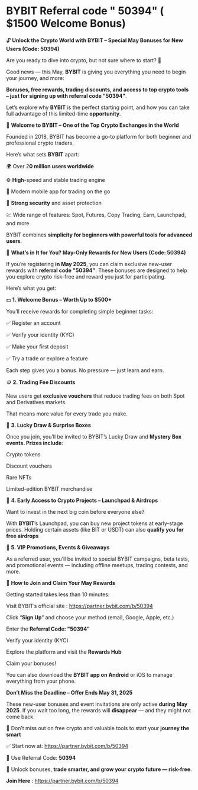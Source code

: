 # BYBIT Referral code " 50394" ( $1500 Welcome Bonus)

🔓 **Unlock the Crypto World with BYBIT – Special May Bonuses for New Users (Code: 50394)**

Are you ready to dive into crypto, but not sure where to start? 🤔

Good news — this May, **BYBIT** is giving you everything you need to begin your journey, and more:

**Bonuses, free rewards, trading discounts, and access to top crypto tools – just for** **signing up with referral code "50394"**.


Let’s explore why **BYBIT** is the perfect starting point, and how you can take full advantage of this limited-time **opportunity**.

👋 **Welcome to BYBIT – One of the Top Crypto Exchanges in the World**

Founded in 2018, BYBIT has become a go-to platform for both beginner and professional crypto traders.


Here’s what sets **BYBIT** apart:


🌍 Over 2**0 million users worldwide**


⚙️ **High**-speed and stable trading engine


📱 Modern mobile app for trading on the go


🔐 **Strong security** and asset protection


💹 Wide range of features: Spot, Futures, Copy Trading, Earn, Launchpad, and more


BYBIT combines **simplicity for beginners with powerful tools for advanced users**.


🎁 **What’s in It for You? May-Only Rewards for New Users (Code: 50394)**


If you’re registering **in May 2025**, you can claim exclusive new-user rewards with **referral code "50394"**. These bonuses are designed to help you explore crypto risk-free and reward you just for participating.


Here’s what you get:

💵 **1. Welcome Bonus – Worth Up to $500+**


You’ll receive rewards for completing simple beginner tasks:



✅ Register an account


✅ Verify your identity (KYC)


✅ Make your first deposit


✅ Try a trade or explore a feature


Each step gives you a bonus. No pressure — just learn and earn.

🪙 **2. Trading Fee Discounts**

New users get **exclusive vouchers** that reduce trading fees on both Spot and Derivatives markets. 

That means more value for every trade you make.

🎲 **3. Lucky Draw & Surprise Boxes**

Once you join, you’ll be invited to BYBIT’s Lucky Draw and **Mystery Box events. Prizes include**:


Crypto tokens


Discount vouchers


Rare NFTs


Limited-edition BYBIT merchandise

🚀 **4. Early Access to Crypto Projects – Launchpad & Airdrops**

Want to invest in the next big coin before everyone else?


With **BYBIT**’s Launchpad, you can buy new project tokens at early-stage prices. Holding certain assets (like BIT or USDT) can also **qualify you for free airdrops**

🎉 **5. VIP Promotions, Events & Giveaways**

As a referred user, you’ll be invited to special BYBIT campaigns, beta tests, and promotional events — including offline meetups, trading contests, and more.

📝 **How to Join and Claim Your May Rewards**

Getting started takes less than 10 minutes:


Visit BYBIT’s official site : https://partner.bybit.com/b/50394


Click “**Sign Up**” and choose your method (email, Google, Apple, etc.)


Enter the **Referral Code: "50394"**


Verify your identity (KYC)


Explore the platform and visit the **Rewards Hub**


Claim your bonuses!


You can also download the **BYBIT app on Android** or iOS to manage everything from your phone.

 **Don’t Miss the Deadline – Offer Ends May 31, 2025**

These new-user bonuses and event invitations are only active **during May 2025**. If you wait too long, the rewards will **disappear** — and they might not come back.


🎯 Don’t miss out on free crypto and valuable tools to start your **journey the smart** 

✅ Start now at: https://partner.bybit.com/b/50394

🔐 Use Referral Code: **50394**

🎁 Unlock bonuses, **trade smarter, and grow your crypto future — risk-free**.

**Join Here** :  https://partner.bybit.com/b/50394












